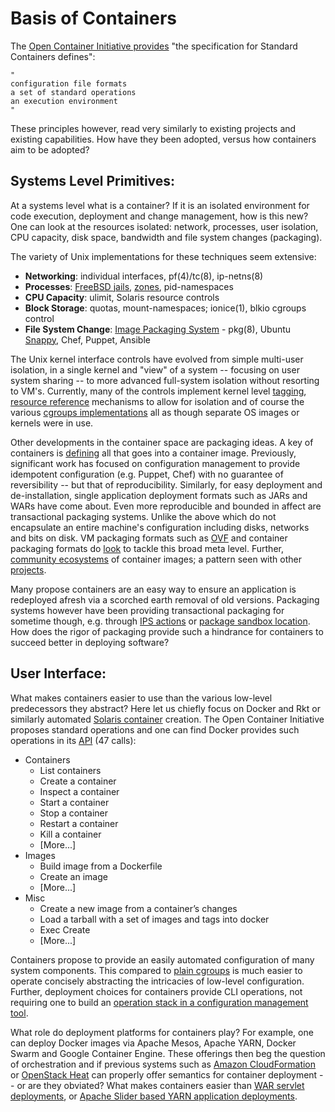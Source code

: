 # Basis of Containers

The [Open Container Initiative provides][Five Principles of Standard Containers] "the specification for Standard Containers defines":
````
"
configuration file formats
a set of standard operations
an execution environment
"
````
These principles however, read very similarly to existing projects and existing capabilities. How have they been adopted, versus how containers aim to be adopted?

## Systems Level Primitives:
At a systems level what is a container? If it is an isolated environment for code execution, deployment and change management, how is this new? One can look at the resources isolated: network, processes, user isolation, CPU capacity, disk space, bandwidth and file system changes (packaging).

The variety of Unix implementations for these techniques seem extensive:
* __Networking__: individual interfaces, pf(4)/tc(8), ip-netns(8)
* __Processes__: [FreeBSD jails], [zones][PSARC/2002/174], pid-namespaces
* __CPU Capacity__: ulimit, Solaris resource controls
* __Block Storage__: quotas, mount-namespaces; ionice(1), blkio cgroups control
* __File System Change__: [Image Packaging System] - pkg(8), Ubuntu [Snappy], Chef, Puppet, Ansible

The Unix kernel interface controls have evolved from simple multi-user isolation, in a single kernel and "view" of a system -- focusing on user system sharing -- to more advanced full-system isolation without resorting to VM's. Currently, many of the controls implement kernel level [tagging][PSARC/2002/174], [resource reference][FreeBSD jails] mechanisms to allow for isolation and of course the various [cgroups implementations] all as though separate OS images or kernels were in use. 

Other developments in the container space are packaging ideas. A key of containers is [defining][appc app container executor filesystem spec] all that goes into a container image. Previously, significant work has focused on configuration management to provide idempotent configuration (e.g. Puppet, Chef) with no guarantee of reversibility -- but that of reproducibility. Similarly, for easy deployment and de-installation, single application deployment formats such as JARs and WARs have come about. Even more reproducible and bounded in affect are transactional packaging systems. Unlike the above which do not encapsulate an entire machine's configuration including disks, networks and bits on disk. VM packaging formats such as [OVF] and container packaging formats do [look][OCF hook developers] to tackle this broad meta level. Further, [community ecosystems][Docker Hub] of container images; a pattern seen with other [projects][Chef Supermarket].

Many propose containers are an easy way to ensure an application is redeployed afresh via a scorched earth removal of old versions. Packaging systems however have been providing transactional packaging for sometime though, e.g. through [IPS actions] or [package sandbox location][Snappy]. How does the rigor of packaging provide such a hindrance for containers to succeed better in deploying software?

## User Interface:

What makes containers easier to use than the various low-level predecessors they abstract? Here let us chiefly focus on Docker and Rkt or similarly automated [Solaris container][Solaris zone AI configuration] creation. The Open Container Initiative proposes standard operations and one can find Docker provides such operations in its [API][Docker API] (47 calls):
* Containers
  * List containers
  * Create a container
  * Inspect a container
  * Start a container
  * Stop a container
  * Restart a container
  * Kill a container
  * \[More...\]
* Images
  * Build image from a Dockerfile
  * Create an image
  * \[More...\]
* Misc
  * Create a new image from a container’s changes
  * Load a tarball with a set of images and tags into docker
  * Exec Create
  * \[More...\]

Containers propose to provide an easily automated configuration of many system components. This compared to [plain cgroups] is much easier to operate concisely abstracting the intricacies of low-level configuration. Further, deployment choices for containers provide CLI operations, not requiring one to build an [operation stack in a configuration management tool][chef-cgroups]. 

What role do deployment platforms for containers play? For example, one can deploy Docker images via Apache Mesos, Apache YARN, Docker Swarm and Google Container Engine. These offerings then beg the question of orchestration and if previous systems such as [Amazon CloudFormation] or [OpenStack Heat] can properly offer semantics for container deployment -- or are they obviated? What makes containers easier than [WAR servlet deployments], or [Apache Slider based YARN application deployments].

[WAR servlet deployments]: https://tomcat.apache.org/tomcat-7.0-doc/appdev/sample/
[Apache Slider based YARN application deployments]: https://slider.incubator.apache.org/docs/getting_started.html#installapp
[Amazon CloudFormation]: http://docs.aws.amazon.com/AWSCloudFormation/latest/APIReference/Welcome.html
[OpenStack Heat]: https://wiki.openstack.org/wiki/Heat
[appc app container executor filesystem spec]: https://github.com/appc/spec/blob/530d24f228d3ed0003f4397d1f861f3611ea233f/spec/ace.md#filesystem-setup
[cgroups implementations]: http://www.haifux.org/lectures/299/netLec7.pdf
[FreeBSD jails]: https://docs.freebsd.org/44doc/papers/jail/jail-6.html
[plain cgroups]: https://www.kernel.org/doc/Documentation/cgroup-v1/cgroups.txt
[PSARC/2002/174]: https://us-east.manta.joyent.com/jmc/public/opensolaris/ARChive/PSARC/2002/174/zones-design.spec.opensolaris.pdf
[Five Principles of Standard Containers]: https://github.com/opencontainers/runtime-spec/blob/4dfd127f0414213f6a34e604091dcc8a3d8fa504/principles.md
[Snappy]: http://www.markshuttleworth.com/archives/1434
[IPS actions]: https://java.net/projects/ips/sources/pkg-gate/content/doc/actions.txt
[Image Packaging System]: http://www.oug.org/files/presentations/ips-losug.pdf
[OVF]: https://www.dmtf.org/standards/ovf
[OCF hook developers]: https://github.com/opencontainers/runtime-spec/blob/3eeb4ff068954540987d17c13fba354ff2b82725/README.md#hook-developers
[Solaris zone AI configuration]: https://docs.oracle.com/cd/E23824_01/html/E21798/glitd.html#ngz-ai-manifest
[Docker Hub]: https://hub.docker.com/
[Chef Supermarket]: https://supermarket.chef.io/
[chef-cgroups]: https://github.com/nathenharvey/chef-cgroups
[Docker API]: https://docs.docker.com/engine/reference/api/docker_remote_api_v1.20/
